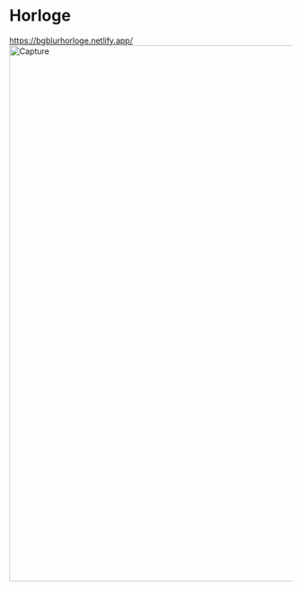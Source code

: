 # Horloge
https://bgblurhorloge.netlify.app/
<img width="955" alt="Capture" src="https://github.com/terrielama/Horloge/assets/60408333/20c1232f-161b-4e72-8b2a-f31caafe059c">
